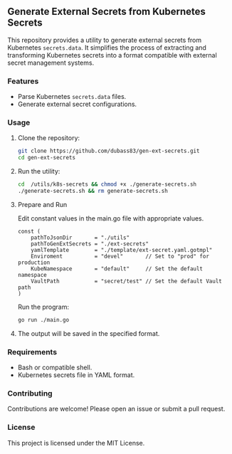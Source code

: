 ## Generate External Secrets from Kubernetes Secrets

This repository provides a utility to generate external secrets from Kubernetes `secrets.data`. It simplifies the process of extracting and transforming Kubernetes secrets into a format compatible with external secret management systems.

### Features

- Parse Kubernetes `secrets.data` files.
- Generate external secret configurations.

### Usage

1. Clone the repository:
    ```bash
    git clone https://github.com/dubass83/gen-ext-secrets.git
    cd gen-ext-secrets
    ```

2. Run the utility:
    ```bash
    cd  /utils/k8s-secrets && chmod +x ./generate-secrets.sh
    ./generate-secrets.sh && rm generate-secrets.sh
    ```

3. Prepare and Run

    Edit constant values in the main.go file with appropriate values.
    ```golang
    const (
	    pathToJsonDir       = "./utils"
	    pathToGenExtSecrets = "./ext-secrets"
	    yamlTemplate        = "./template/ext-secret.yaml.gotmpl"
	    Enviroment          = "devel"       // Set to "prod" for production
	    KubeNamespace       = "default"     // Set the default namespace
	    VaultPath           = "secret/test" // Set the default Vault path
    )
    ```
    Run the program:
    ```bash
    go run ./main.go
    ```

5. The output will be saved in the specified format.

### Requirements

- Bash or compatible shell.
- Kubernetes secrets file in YAML format.

### Contributing

Contributions are welcome! Please open an issue or submit a pull request.

### License

This project is licensed under the MIT License. 
